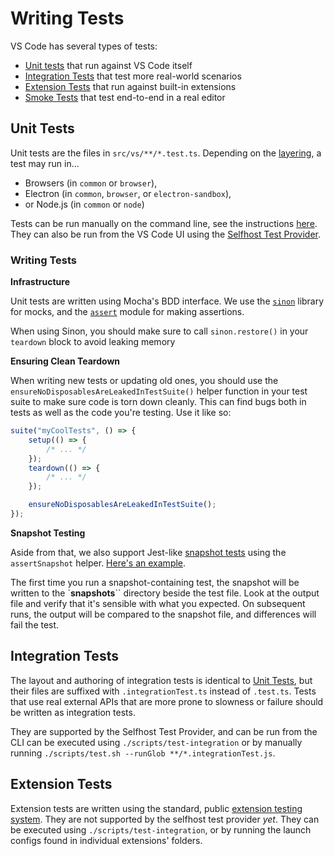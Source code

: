 # Writing Tests

VS Code has several types of tests:

-   [Unit tests](#unit-tests) that run against VS Code itself
-   [Integration Tests](#integration-tests) that test more real-world scenarios
-   [Extension Tests](#extension-tests) that run against built-in extensions
-   [Smoke Tests](./Smoke-Test.md) that test end-to-end in a real editor

## Unit Tests

Unit tests are the files in `src/vs/**/*.test.ts`. Depending on the
[layering](./Source-Code-Organization.md), a test may run in...

-   Browsers (in `common` or `browser`),
-   Electron (in `common`, `browser`, or `electron-sandbox`),
-   or Node.js (in `common` or `node`)

Tests can be run manually on the command line, see the instructions
[here](https://github.com/microsoft/vscode/blob/main/test/unit/README.md#L1).
They can also be run from the VS Code UI using the
[Selfhost Test Provider](https://marketplace.visualstudio.com/items?itemName=ms-vscode.vscode-selfhost-test-provider).

### Writing Tests

**Infrastructure**

Unit tests are written using Mocha's BDD interface. We use the
[`sinon`](https://sinonjs.org/releases/latest/) library for mocks, and the
[`assert`](https://nodejs.org/api/assert.html) module for making assertions.

When using Sinon, you should make sure to call `sinon.restore()` in your
`teardown` block to avoid leaking memory

**Ensuring Clean Teardown**

When writing new tests or updating old ones, you should use the
`ensureNoDisposablesAreLeakedInTestSuite()` helper function in your test suite
to make sure code is torn down cleanly. This can find bugs both in tests as well
as the code you're testing. Use it like so:

```js
suite("myCoolTests", () => {
	setup(() => {
		/* ... */
	});
	teardown(() => {
		/* ... */
	});

	ensureNoDisposablesAreLeakedInTestSuite();
});
```

**Snapshot Testing**

Aside from that, we also support Jest-like
[snapshot tests](https://jestjs.io/docs/snapshot-testing) using the
`assertSnapshot` helper.
[Here's an example](https://github.com/microsoft/vscode/blob/01029a44a2f6b3eef401849612b4a08b532c62bb/src/vs/base/test/node/snapshot.test.ts#L124-L145).

The first time you run a snapshot-containing test, the snapshot will be written
to the `**snapshots**`` directory beside the test file. Look at the output file
and verify that it's sensible with what you expected. On subsequent runs, the
output will be compared to the snapshot file, and differences will fail the
test.

## Integration Tests

The layout and authoring of integration tests is identical to
[Unit Tests](#unit-tests), but their files are suffixed with
`.integrationTest.ts` instead of `.test.ts`. Tests that use real external APIs
that are more prone to slowness or failure should be written as integration
tests.

They are supported by the Selfhost Test Provider, and can be run from the CLI
can be executed using `./scripts/test-integration` or by manually running
`./scripts/test.sh --runGlob **/*.integrationTest.js`.

## Extension Tests

Extension tests are written using the standard, public
[extension testing system](https://code.visualstudio.com/api/working-with-extensions/testing-extension).
They are not supported by the selfhost test provider _yet_. They can be executed
using `./scripts/test-integration`, or by running the launch configs found in
individual extensions' folders.
